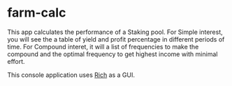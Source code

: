 # farm-calc

This app calculates the performance of a Staking pool. For Simple interest, you will see the a table of yield and profit percentage in different periods of time. For Compound interet, it will a list of frequencies to make the compound and the optimal frequency to get highest income with minimal effort.

This console application uses [Rich](https://github.com/willmcgugan/rich) as a GUI.